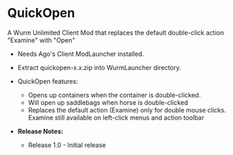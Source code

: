 # QuickOpen
A Wurm Unlimited Client Mod that replaces the default double-click action "Examine" with "Open"

- Needs Ago's Client ModLauncher installed.
- Extract quickopen-x.x.zip into WurmLauncher directory.

- QuickOpen features:
  - Opens up containers when the container is double-clicked.
  - Will open up saddlebags when horse is double-clicked
  - Replaces the default action (Examine) only for double mouse clicks. Examine still available on left-click menus and action toolbar


- **Release Notes:**
  - Release 1.0 - Initial release
